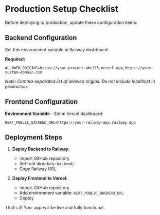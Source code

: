 # Production Setup Checklist

Before deploying to production, update these configuration items:

## Backend Configuration

Set this environment variable in Railway dashboard:

**Required:**
```
ALLOWED_ORIGINS=https://your-project-abc123.vercel.app,https://your-custom-domain.com
```

*Note: Comma-separated list of allowed origins. Do not include localhost in production.*

## Frontend Configuration

**Environment Variable** - Set in Vercel dashboard:
```
NEXT_PUBLIC_BACKEND_URL=https://your-railway-app.railway.app
```

## Deployment Steps

1. **Deploy Backend to Railway:**
   - Import GitHub repository
   - Set root directory: `backend/`
   - Copy Railway URL

2. **Deploy Frontend to Vercel:**
   - Import GitHub repository  
   - Add environment variable: `NEXT_PUBLIC_BACKEND_URL`
   - Deploy

That's it! Your app will be live and fully functional.